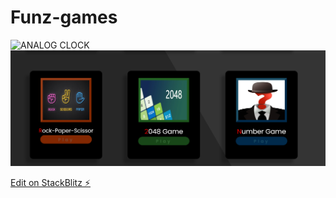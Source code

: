 # Funz-games
![ANALOG CLOCK](funz1.png)
![](funz2.png)

[Edit on StackBlitz ⚡️](https://stackblitz.com/edit/web-platform-1h7a4g)
